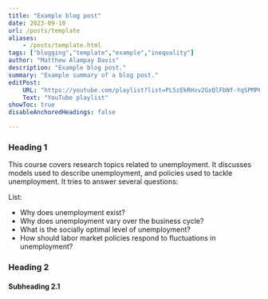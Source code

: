 ```yaml
---
title: "Example blog post" 
date: 2023-09-10
url: /posts/template
aliases:
    - /posts/template.html
tags: ["blogging","template","example","inequality"]
author: "Matthew Alampay Davis"
description: "Example blog post." 
summary: "Example summary of a blog post." 
editPost:
    URL: "https://youtube.com/playlist?list=PL5zEkRHvv2GxQlFbNf-YqSPMP6ePc3DQf"
    Text: "YouTube playlist"
showToc: true
disableAnchoredHeadings: false

---
```


### Heading 1

This course covers research topics related to unemployment. It discusses models used to describe unemployment, and policies used to tackle unemployment. It tries to answer several questions: 

List: 

+ Why does unemployment exist? 
+ Why does unemployment vary over the business cycle? 
+ What is the socially optimal level of unemployment? 
+ How should labor market policies respond to fluctuations in unemployment?

### Heading 2

#### Subheading 2.1